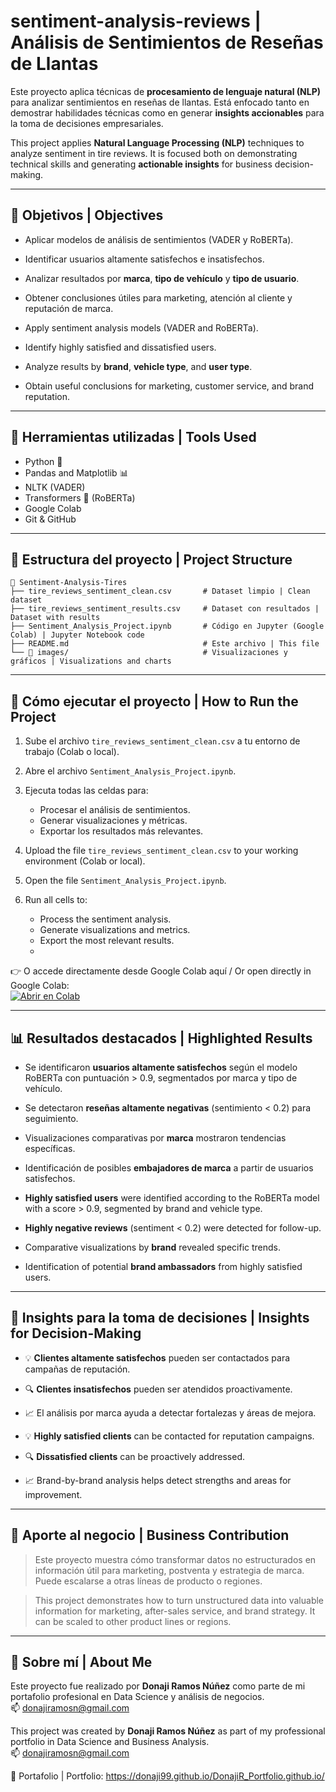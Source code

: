 
# sentiment-analysis-reviews | Análisis de Sentimientos de Reseñas de Llantas

Este proyecto aplica técnicas de **procesamiento de lenguaje natural (NLP)** para analizar sentimientos en reseñas de llantas. 
Está enfocado tanto en demostrar habilidades técnicas como en generar **insights accionables** para la toma de decisiones empresariales.

This project applies **Natural Language Processing (NLP)** techniques to analyze sentiment in tire reviews. 
It is focused both on demonstrating technical skills and generating **actionable insights** for business decision-making.

---

## 📌 Objetivos | Objectives

- Aplicar modelos de análisis de sentimientos (VADER y RoBERTa).
- Identificar usuarios altamente satisfechos e insatisfechos.
- Analizar resultados por **marca**, **tipo de vehículo** y **tipo de usuario**.
- Obtener conclusiones útiles para marketing, atención al cliente y reputación de marca.

- Apply sentiment analysis models (VADER and RoBERTa).
- Identify highly satisfied and dissatisfied users.
- Analyze results by **brand**, **vehicle type**, and **user type**.
- Obtain useful conclusions for marketing, customer service, and brand reputation.

---

## 🧠 Herramientas utilizadas | Tools Used

- Python 🐍  
- Pandas and Matplotlib 📊  
- NLTK (VADER)  
- Transformers 🤗 (RoBERTa)  
- Google Colab  
- Git & GitHub  

---

## 📁 Estructura del proyecto | Project Structure

```
📂 Sentiment-Analysis-Tires
├── tire_reviews_sentiment_clean.csv       # Dataset limpio | Clean dataset
├── tire_reviews_sentiment_results.csv     # Dataset con resultados | Dataset with results
├── Sentiment_Analysis_Project.ipynb       # Código en Jupyter (Google Colab) | Jupyter Notebook code
├── README.md                              # Este archivo | This file
└── 📂 images/                              # Visualizaciones y gráficos | Visualizations and charts
```

---

## 🚀 Cómo ejecutar el proyecto | How to Run the Project

1. Sube el archivo `tire_reviews_sentiment_clean.csv` a tu entorno de trabajo (Colab o local).
2. Abre el archivo `Sentiment_Analysis_Project.ipynb`.
3. Ejecuta todas las celdas para:
   - Procesar el análisis de sentimientos.
   - Generar visualizaciones y métricas.
   - Exportar los resultados más relevantes.

1. Upload the file `tire_reviews_sentiment_clean.csv` to your working environment (Colab or local).
2. Open the file `Sentiment_Analysis_Project.ipynb`.
3. Run all cells to:
   - Process the sentiment analysis.
   - Generate visualizations and metrics.
   - Export the most relevant results.
   - 
👉 O accede directamente desde Google Colab aquí / Or open directly in Google Colab:  
[![Abrir en Colab]([https://colab.research.google.com/drive/1nnotuga5MM51HZB70xqRlnViu0M3qRKR?usp=sharing)](https://colab.research.google.com/drive/1nnotuga5MM51HZB70xqRlnViu0M3qRKR?usp=sharing)

---

## 📊 Resultados destacados | Highlighted Results

- Se identificaron **usuarios altamente satisfechos** según el modelo RoBERTa con puntuación > 0.9, segmentados por marca y tipo de vehículo.
- Se detectaron **reseñas altamente negativas** (sentimiento < 0.2) para seguimiento.
- Visualizaciones comparativas por **marca** mostraron tendencias específicas.
- Identificación de posibles **embajadores de marca** a partir de usuarios satisfechos.

- **Highly satisfied users** were identified according to the RoBERTa model with a score > 0.9, segmented by brand and vehicle type.
- **Highly negative reviews** (sentiment < 0.2) were detected for follow-up.
- Comparative visualizations by **brand** revealed specific trends.
- Identification of potential **brand ambassadors** from highly satisfied users.

---

## 🧩 Insights para la toma de decisiones | Insights for Decision-Making

- 💡 **Clientes altamente satisfechos** pueden ser contactados para campañas de reputación.
- 🔍 **Clientes insatisfechos** pueden ser atendidos proactivamente.
- 📈 El análisis por marca ayuda a detectar fortalezas y áreas de mejora.

- 💡 **Highly satisfied clients** can be contacted for reputation campaigns.
- 🔍 **Dissatisfied clients** can be proactively addressed.
- 📈 Brand-by-brand analysis helps detect strengths and areas for improvement.

---

## 💼 Aporte al negocio | Business Contribution

> Este proyecto muestra cómo transformar datos no estructurados en información útil para marketing, postventa y estrategia de marca. Puede escalarse a otras líneas de producto o regiones.

> This project demonstrates how to turn unstructured data into valuable information for marketing, after-sales service, and brand strategy. It can be scaled to other product lines or regions.

---

## 🙋 Sobre mí | About Me

Este proyecto fue realizado por **Donaji Ramos Núñez** como parte de mi portafolio profesional en Data Science y análisis de negocios.  
📫 donajiramosn@gmail.com

This project was created by **Donaji Ramos Núñez** as part of my professional portfolio in Data Science and Business Analysis.  
📫 donajiramosn@gmail.com

🔗 Portafolio | Portfolio: https://donaji99.github.io/DonajiR_Portfolio.github.io/
